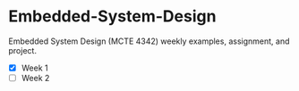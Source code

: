 # Embedded-System-Design
Embedded System Design (MCTE 4342)  weekly examples, assignment, and project.
- [x] Week 1
- [ ] Week 2
